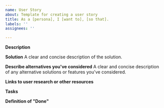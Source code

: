 ```yaml
---
name: User Story
about: Template for creating a user story
title: As a [persona], I [want to], [so that].
labels: ''
assignees: ''

---
```


**Description**

**Solution**
A clear and concise description of the solution.

**Describe alternatives you've considered**
A clear and concise description of any alternative solutions or features you've considered.

**Links to user research or other resources**

**Tasks**

**Definition of "Done"**
